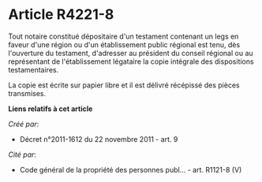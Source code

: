 # Article R4221-8

Tout notaire constitué dépositaire d'un testament contenant un legs en faveur d'une région ou d'un établissement public
régional est tenu, dès l'ouverture du testament, d'adresser au président du conseil régional ou au représentant de
l'établissement légataire la copie intégrale des dispositions testamentaires.

La copie est écrite sur papier libre et il est délivré récépissé des pièces transmises.

**Liens relatifs à cet article**

_Créé par_:

  - Décret n°2011-1612 du 22 novembre 2011 - art. 9

_Cité par_:

  - Code général de la propriété des personnes publ... - art. R1121-8 (V)
